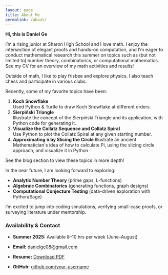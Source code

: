 ```yaml
---
layout: page
title: About Me
permalink: /about/
---
```


**Hi, this is Daniel Ge**

I’m a rising junior at Sharon High School and I love math.  I enjoy the intersection of elegant proofs and hands-on computation, and I’m eager to conduct mathematical research this summer on topics such as (but not limited to) number theory, combinatorics, or computational mathematics. See my CV for an overview of my math activities and results! 

Outside of math, I like to play frisbee and explore physics. I also teach chess and participate in various clubs.

Recently, some of my favorite topics have been:

1. **Koch Snowflake**  
   Used Python & Turtle to draw Koch Snowflake at different orders.  
2. **Sierpiński Triangle**  
   Illustrate the concept of the Sierpiński Triangle and its application, with Python code for generating it.
3. **Visualize the Collatz Sequence and Collatz Spiral**  
   Use Python to plot the Collatz Spiral at any given starting number.
4. **Approximating π by Slicing the Circle**
   Illustrate an ancient Mathematician's idea of how to calculate Pi, using the slicing circle approach, and visualize it in Python

See the blog section to view these topics in more depth!

In the near future, I am looking forward to exploring: 
- **Analytic Number Theory** (prime gaps, L-functions)  
- **Algebraic Combinatorics** (generating functions, graph designs)  
- **Computational Conjecture Testing** (data-driven exploration with Python/Sage)  

I’m excited to jump into coding simulations, verifying small-case proofs, or surveying literature under mentorship.

### Availability & Contact

- **Summer 2025:** Available 8–10 hrs per week (June–August) 

- **Email:** [danielge08@gmail.com](mailto:danielge08@gmail.com)  
- **Resume:** [Download PDF](/DanielGe_Math_Resume.pdf)  
- **GitHub:** [github.com/your-username](https://github.com/your-username)  

